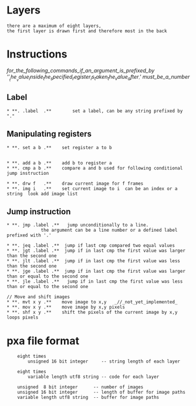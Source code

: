 

Layers
=======
	there are a maximum of eight layers, 
	the first layer is drawn first and therefore most in the back


Instructions
=============
   _for_the_following_commands_if_an_argument_is_prefixed_by_ _'$'_ _the_ 
   _value_inside_the_specified_register_is_taken_the_value_after_ _'$'_ _must_be_a_number_
	

   Label
-

	* **. .label  .** 		 set a label, can be any string prefixed by "."
	
   Manipulating registers
-
	* **. set a b .**	 set register a to b

	  
	* **. add a b .** 	 add b to register a
	* **. cmp a b .** 	 compare a and b used for following conditional jump instruction
	
	* **. drw f   .** 	 draw current image for f frames 		 
	* **. img i   .**  	 set current image to i  can be an index or a string  look add image list
	
	
   Jump instruction
-
	
	* **. jmp .label .**   jump unconditionally to a line. 
				 the argument can be a line number or a defined label prefixed with '.'
	
	* **. jeq .label .**  jump if last cmp compared two equal values
	* **. jgt .label .**  jump if in last cmp the first value was larger than the second one
	* **. jlt .label .**  jump if in last cmp the first value was less than the second one
	* **. jge .label .**  jump if in last cmp the first value was larger than or equal to the second one
	* **. jle .label .**   jump if in last cmp the first value was less than or equal to the second one

	// Move and shift images	
	* **. mvt x y .** 	 move image to x,y   _//_not_yet_implemented_
	* **. mov x y .** 	 move image by x,y pixels
	* **. shf x y .**	 shift the pixels of the current image by x,y loops pixels 



pxa file format
================

		eight times 
			unsigned 16 bit integer     -- string length of each layer

		eight times
			variable length utf8 string -- code for each layer

		unsigned  8 bit integer      -- number of images
		unsigned 16 bit integer      -- length of buffer for image paths
		variable length utf8 string  -- buffer for image paths

